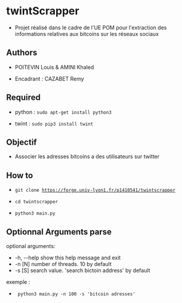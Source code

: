 # twintScrapper

* Projet réalisé dans le cadre de l'UE POM pour l'extraction des informations relatives aux bitcoins sur les réseaux sociaux 


## Authors 


* POITEVIN Louis & AMINI Khaled

* Encadrant : CAZABET Remy


## Required 


* python : <code>sudo apt-get install python3</code>

* twint : <code>sudo pip3 install twint</code>


## Objectif


* Associer les adresses bitcoins a des utilisateurs sur twitter


## How to 


* <code>git clone https://forge.univ-lyon1.fr/p1410541/twintscrapper</code>

* <code>cd twintscrapper</code>

* <code>python3 main.py </code>

## Optionnal Arguments parse

optional arguments:
  * -h, --help  show this help message and exit
  * -n [N]      number of threads. 10 by default
  * -s [S]      search value. 'search bictoin address' by default

exemple : 

* <code> python3 main.py -n 100 -s 'bitcoin adresses' </code>



